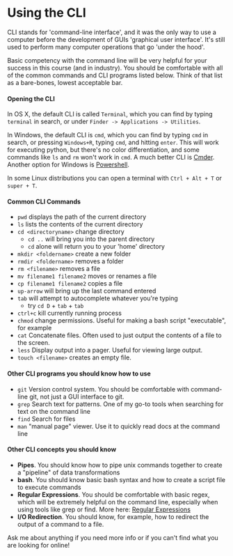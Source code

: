 # Using the CLI

CLI stands for 'command-line interface', and it was the only way to use a computer before the development of GUIs 'graphical user interface'. It's still used to perform many computer operations that go 'under the hood'.

Basic competency with the command line will be very helpful for your success in this course (and in industry). You should be comfortable with all of the common commands and CLI programs listed below. Think of that list as a bare-bones, lowest acceptable bar. 

#### Opening the CLI

In OS X, the default CLI is called `Terminal`, which you can find by typing `terminal` in search, or under `Finder -> Applications -> Utilities`.

In Windows, the default CLI is `cmd`, which you can find by typing `cmd` in search, or pressing `Windows+R`, typing `cmd`, and hitting `enter`. This will work for executing python, but there's no color differentiation, and some commands like `ls` and `rm` won't work in `cmd`. A much better CLI is [Cmder](http://cmder.net/). Another option for Windows is [Powershell](https://msdn.microsoft.com/en-us/powershell/scripting/setup/installing-windows-powershell).

In some Linux distributions you can open a terminal with `Ctrl + Alt + T` or `super + T`.

#### Common CLI Commands

- `pwd` displays the path of the current directory
- `ls` lists the contents of the current directory
- `cd <directoryname>` change directory
    - `cd ..` will bring you into the parent directory
    - `cd` alone will return you to your 'home' directory
- `mkdir <foldername>` create a new folder 
- `rmdir <foldername>` removes a folder
- `rm <filename>` removes a file
- `mv filename1 filename2` moves or renames a file
- `cp filename1 filename2` copies a file
- `up-arrow` will bring up the last command entered
- `tab` will attempt to autocomplete whatever you're typing
    - try `cd D` + `tab` + `tab`
- `ctrl+c` kill currently running process
- `chmod` change permissions. Useful for making a bash script "executable", for example
- `cat` Concatenate files. Often used to just output the contents of a file to the screen.
- `less` Display output into a pager. Useful for viewing large output.
- `touch <filename>` creates an empty file.

#### Other CLI programs you should know how to use

- `git` Version control system. You should be comfortable with command-line git, not just a GUI interface to git.
- `grep` Search text for patterns. One of my go-to tools when searching for text on the command line
- `find` Search for files
- `man` "manual page" viewer. Use it to quickly read docs at the command line

#### Other CLI concepts you should know

- **Pipes**. You should know how to pipe unix commands together to create a "pipeline" of data transformations
- **bash**. You should know basic bash syntax and how to create a script file to execute commands
- **Regular Expressions**. You should be comfortable with basic regex, which will be extremely helpful on the command line, especially when using tools like grep or find. More here: [Regular Expressions](./regular-expressions.md)
- **I/O Redirection**. You should know, for example, how to redirect the output of a command to a file.

Ask me about anything if you need more info or if you can't find what you are looking for online!

